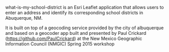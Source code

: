 

what-is-my-school-district is an Esri Leaflet application that allows users to enter an address and identify its corresponding school districts in Abuquerque, NM.

It is built on top of a geocoding service provided by the city of albuquerque and based on a geocoder app built and presented by Paul Crickard (https://github.com/PaulCrickard) at the New Mexico Geographic Information Council (NMGIC) Spring 2015 workshop